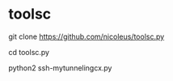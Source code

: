 # toolsc
  

git clone https://github.com/nicoleus/toolsc.py

cd toolsc.py

python2 ssh-mytunnelingcx.py
